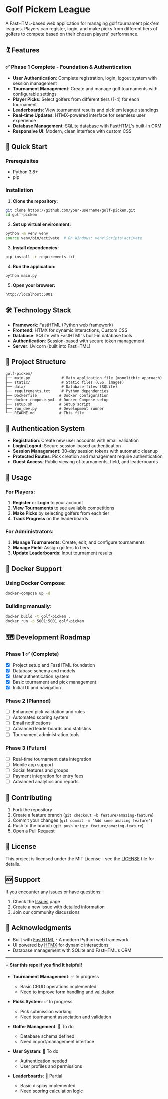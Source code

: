 # Golf Pickem League

A FastHTML-based web application for managing golf tournament pick'em leagues. Players can register, login, and make picks from different tiers of golfers to compete based on their chosen players' performance.

## 🏌️ Features

### ✅ Phase 1 Complete - Foundation & Authentication
- **User Authentication**: Complete registration, login, logout system with session management
- **Tournament Management**: Create and manage golf tournaments with configurable settings
- **Player Picks**: Select golfers from different tiers (1-4) for each tournament
- **Leaderboards**: View tournament results and pick'em league standings
- **Real-time Updates**: HTMX-powered interface for seamless user experience
- **Database Management**: SQLite database with FastHTML's built-in ORM
- **Responsive UI**: Modern, clean interface with custom CSS

## 🚀 Quick Start

### Prerequisites
- Python 3.8+
- pip

### Installation

1. **Clone the repository:**
```bash
git clone https://github.com/your-username/golf-pickem.git
cd golf-pickem
```

2. **Set up virtual environment:**
```bash
python -m venv venv
source venv/bin/activate  # On Windows: venv\Scripts\activate
```

3. **Install dependencies:**
```bash
pip install -r requirements.txt
```

4. **Run the application:**
```bash
python main.py
```

5. **Open your browser:**
```
http://localhost:5001
```
## 🛠️ Technology Stack

- **Framework**: FastHTML (Python web framework)
- **Frontend**: HTMX for dynamic interactions, Custom CSS
- **Database**: SQLite with FastHTML's built-in database tools
- **Authentication**: Session-based with secure token management
- **Server**: Uvicorn (built into FastHTML)

## 📁 Project Structure

```
golf-pickem/
├── main.py              # Main application file (monolithic approach)
├── static/              # Static files (CSS, images)
├── data/                # Database files (SQLite)
├── requirements.txt     # Python dependencies
├── Dockerfile          # Docker configuration
├── docker-compose.yml  # Docker Compose setup
├── setup.sh            # Setup script
├── run_dev.py          # Development runner
└── README.md           # This file
```

## 🔐 Authentication System

- **Registration**: Create new user accounts with email validation
- **Login/Logout**: Secure session-based authentication
- **Session Management**: 30-day session tokens with automatic cleanup
- **Protected Routes**: Pick creation and management require authentication
- **Guest Access**: Public viewing of tournaments, field, and leaderboards

## 🎯 Usage

### For Players:
1. **Register** or **Login** to your account
2. **View Tournaments** to see available competitions
3. **Make Picks** by selecting golfers from each tier
4. **Track Progress** on the leaderboards

### For Administrators:
1. **Manage Tournaments**: Create, edit, and configure tournaments
2. **Manage Field**: Assign golfers to tiers
3. **Update Leaderboards**: Input tournament results

## 🐳 Docker Support

### Using Docker Compose:
```bash
docker-compose up -d
```

### Building manually:
```bash
docker build -t golf-pickem .
docker run -p 5001:5001 golf-pickem
```

## 🗺️ Development Roadmap

### Phase 1 ✅ (Complete)
- [x] Project setup and FastHTML foundation
- [x] Database schema and models
- [x] User authentication system
- [x] Basic tournament and pick management
- [x] Initial UI and navigation

### Phase 2 (Planned)
- [ ] Enhanced pick validation and rules
- [ ] Automated scoring system
- [ ] Email notifications
- [ ] Advanced leaderboards and statistics
- [ ] Tournament administration tools

### Phase 3 (Future)
- [ ] Real-time tournament data integration
- [ ] Mobile app support
- [ ] Social features and groups
- [ ] Payment integration for entry fees
- [ ] Advanced analytics and reports

## 🤝 Contributing

1. Fork the repository
2. Create a feature branch (`git checkout -b feature/amazing-feature`)
3. Commit your changes (`git commit -m 'Add some amazing feature'`)
4. Push to the branch (`git push origin feature/amazing-feature`)
5. Open a Pull Request

## 📝 License

This project is licensed under the MIT License - see the [LICENSE](LICENSE) file for details.

## 🆘 Support

If you encounter any issues or have questions:

1. Check the [Issues](https://github.com/your-username/golf-pickem/issues) page
2. Create a new issue with detailed information
3. Join our community discussions

## 🙏 Acknowledgments

- Built with [FastHTML](https://fastht.ml/) - A modern Python web framework
- UI powered by [HTMX](https://htmx.org/) for dynamic interactions
- Database management with SQLite and FastHTML's ORM

---

⭐ **Star this repo if you find it helpful!**

* **Tournament Management**: ✅ In progress
  * Basic CRUD operations implemented
  * Need to improve form handling and validation

* **Picks System**: ✅ In progress  
  * Pick submission working
  * Need tournament association and validation

* **Golfer Management**: 🔄 To do
  * Database schema defined
  * Need import/management interface

* **User System**: 🔄 To do
  * Authentication needed
  * User profiles and permissions

* **Leaderboards**: 🔄 Partial
  * Basic display implemented
  * Need scoring calculation logic